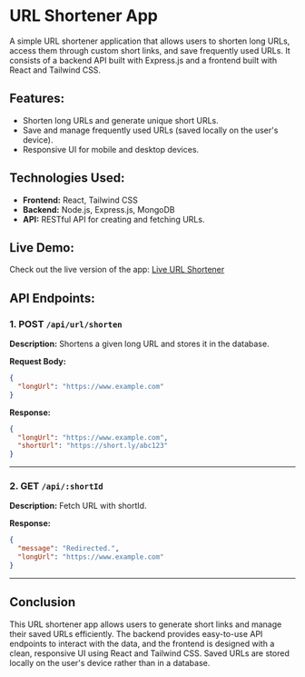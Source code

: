 # URL Shortener App

A simple URL shortener application that allows users to shorten long URLs, access them through custom short links, and save frequently used URLs. It consists of a backend API built with Express.js and a frontend built with React and Tailwind CSS.

## Features:

- Shorten long URLs and generate unique short URLs.
- Save and manage frequently used URLs (saved locally on the user's device).
- Responsive UI for mobile and desktop devices.

## Technologies Used:

- **Frontend:** React, Tailwind CSS
- **Backend:** Node.js, Express.js, MongoDB
- **API:** RESTful API for creating and fetching URLs.

## Live Demo:

Check out the live version of the app: [Live URL Shortener](https://shorturl-jaj5.onrender.com)

## API Endpoints:

### 1. **POST** `/api/url/shorten`

**Description:** Shortens a given long URL and stores it in the database.

**Request Body:**

```json
{
  "longUrl": "https://www.example.com"
}
```

**Response:**

```json
{
  "longUrl": "https://www.example.com",
  "shortUrl": "https://short.ly/abc123"
}
```

---

### 2. **GET** `/api/:shortId`

**Description:** Fetch URL with shortId.

**Response:**

```json
{
  "message": "Redirected.",
  "longUrl": "https://www.example.com"
}
```

---

## Conclusion

This URL shortener app allows users to generate short links and manage their saved URLs efficiently. The backend provides easy-to-use API endpoints to interact with the data, and the frontend is designed with a clean, responsive UI using React and Tailwind CSS. Saved URLs are stored locally on the user's device rather than in a database.
